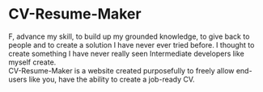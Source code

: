 # CV-Resume-Maker
F,  advance my skill, to build up my grounded knowledge, to give back to people and to create a solution I have never ever tried before. I thought to create something I have never really seen Intermediate developers like myself create. <br />
CV-Resume-Maker is a website created purposefully to freely allow end-users like you, have the ability to create a job-ready CV. 
